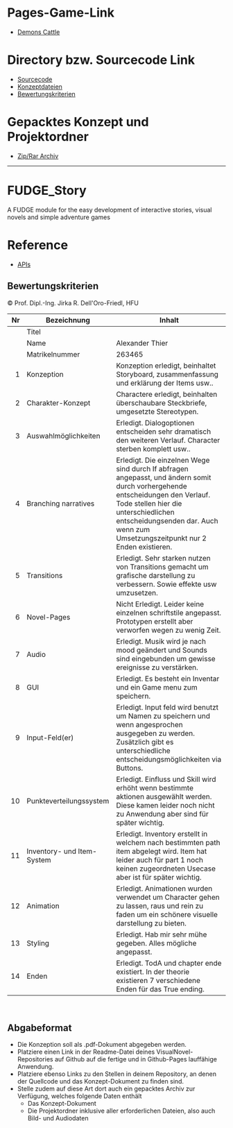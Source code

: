 
# Pages-Game-Link

- [Demons Cattle](https://xanderthier.github.io/VisualNovel/Template)


# Directory bzw. Sourcecode Link

- [Sourcecode](https://github.com/Xanderthier/VisualNovel/tree/main/Template)
- [Konzeptdateien](https://github.com/Xanderthier/VisualNovel/tree/main/Template/Konzeption)
- [Bewertungskriterien](https://github.com/Xanderthier/VisualNovel/blob/main/README.md)


# Gepacktes Konzept und Projektordner

- [Zip/Rar Archiv](https://github.com/Xanderthier/VisualNovel/tree/main/GepackteDateien)








------------------------------------------------------------------------------------------------
# FUDGE_Story
A FUDGE module for the easy development of interactive stories, visual novels and simple adventure games


# Reference
- [APIs](https://jirkadelloro.github.io/FUDGE_Story/Documentation/Reference/#fudge-story-reference)

## Bewertungskriterien
© Prof. Dipl.-Ing. Jirka R. Dell'Oro-Friedl, HFU

| Nr | Bezeichnung           | Inhalt                                                                                                                                                                                                                                                                         |
|---:|-----------------------|--------------------------------------------------------------------------------------------------------------------------------------------------------------------------------------------------------------------------------------------------------------------------------|
|    | Titel                 | 
|    | Name                  | Alexander Thier
|    | Matrikelnummer        | 263465
|  1 | Konzeption     | Konzeption erledigt, beinhaltet Storyboard, zusammenfassung und erklärung der Items usw..                                                                                                                            |
|  2 | Charakter-Konzept     | Charactere erledigt, beinhalten überschaubare Steckbriefe, umgesetzte Stereotypen.                                                                                                                                                                                |
|  3 | Auswahlmöglichkeiten | Erledigt. Dialogoptionen entscheiden sehr dramatisch den weiteren Verlauf. Character sterben komplett usw..                                                                                                                                                     |
|  4 | Branching narratives      | Erledigt. Die einzelnen Wege sind durch If abfragen angepasst, und ändern somit durch vorhergehende entscheidungen den Verlauf. Tode stellen hier die unterschiedlichen entscheidungsenden dar. Auch wenn zum Umsetzungszeitpunkt nur 2 Enden existieren.                                                                                                                                                           |
|  5 | Transitions            | Erledigt. Sehr starken nutzen von Transitions gemacht um grafische darstellung zu verbessern. Sowie effekte usw umzusetzen.                                                                                                                                                      |
|  6 | Novel-Pages            | Nicht Erledigt. Leider keine einzelnen schriftstile angepasst. Prototypen erstellt aber verworfen wegen zu wenig Zeit.                                                                                                                                                          |
|  7 |         Audio         | Erledigt. Musik wird je nach mood geändert und Sounds sind eingebunden um gewisse ereignisse zu verstärken.                                                                                                                                                     |
|  8 |         GUI            | Erledigt. Es besteht ein Inventar und ein Game menu zum speichern.                                                                                                                                                                   |
|  9 | Input-Feld(er)          | Erledigt. Input feld wird benutzt um Namen zu speichern und wenn angesprochen ausgegeben zu werden. Zusätzlich gibt es unterschiedliche entscheidungsmöglichkeiten via Buttons.                                                                                                                                                                  |
|  10 | Punkteverteilungssystem     | Erledigt. Einfluss und Skill wird erhöht wenn bestimmte aktionen ausgewählt werden. Diese kamen leider noch nicht zu Anwendung aber sind für später wichtig.                                                                                                                                                          |
|  11 | Inventory- und Item-System     | Erledigt. Inventory erstellt in welchem nach bestimmten path item abgelegt wird. Item hat leider auch für part 1 noch keinen zugeordneten Usecase aber ist für später wichtig.                                                                                                                                                                 |
| 12 | Animation     | Erledigt. Animationen wurden verwendet um Character gehen zu lassen, raus und rein zu faden um ein schönere visuelle darstellung zu bieten.                                                                                                                                                                 |
| 13 | Styling          | Erledigt. Hab mir sehr mühe gegeben. Alles mögliche angepasst.                                                                                                                                                                                 |
| 14 | Enden          | Erledigt. TodA und chapter ende existiert. In der theorie existieren 7 verschiedene Enden für das True ending.                                                                                                                                                                                  |
<br>

##  Abgabeformat

* Die Konzeption soll als .pdf-Dokument abgegeben werden.
* Platziere einen Link in der Readme-Datei deines VisualNovel-Repositories auf Github auf die fertige und in Github-Pages lauffähige Anwendung.
* Platziere ebenso Links zu den Stellen in deinem Repository, an denen der Quellcode und das Konzept-Dokument zu finden sind.
* Stelle zudem auf diese Art dort auch ein gepacktes Archiv zur Verfügung, welches folgende Daten enthält
  * Das Konzept-Dokument 
  * Die Projektordner inklusive aller erforderlichen Dateien, also auch Bild- und Audiodaten
